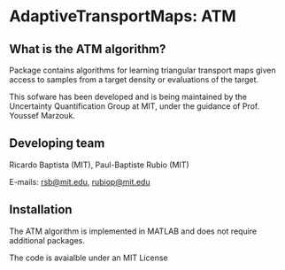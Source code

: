 # AdaptiveTransportMaps: ATM 

## What is the ATM algorithm?

Package contains algorithms for learning triangular transport maps given access to samples from a target density or evaluations of the target.

This sofware has been developed and is being maintained by the Uncertainty Quantification Group at MIT, under the guidance of Prof. Youssef Marzouk.

## Developing team

Ricardo Baptista (MIT), Paul-Baptiste Rubio (MIT)

E-mails: <rsb@mit.edu>, <rubiop@mit.edu>

## Installation

The ATM algorithm is implemented in MATLAB and does not require additional packages.

The code is avaialble under an MIT License
